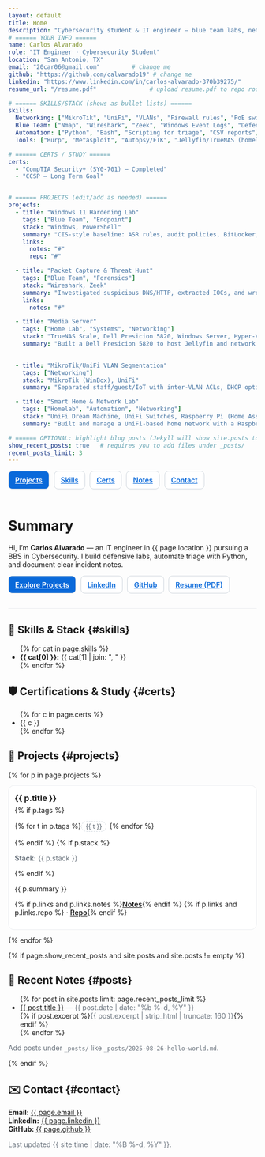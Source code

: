 ```yaml
---
layout: default
title: Home
description: "Cybersecurity student & IT engineer — blue team labs, networking, and automation."
# ====== YOUR INFO ======
name: Carlos Alvarado
role: "IT Engineer · Cybersecurity Student"
location: "San Antonio, TX"
email: "20car06@gmail.com"         # change me
github: "https://github.com/calvarado19" # change me
linkedin: "https://www.linkedin.com/in/carlos-alvarado-370b39275/"
resume_url: "/resume.pdf"               # upload resume.pdf to repo root (or change path)

# ====== SKILLS/STACK (shows as bullet lists) ======
skills:
  Networking: ["MikroTik", "UniFi", "VLANs", "Firewall rules", "PoE switching"]
  Blue Team: ["Nmap", "Wireshark", "Zeek", "Windows Event Logs", "Defender/ASR"]
  Automation: ["Python", "Bash", "Scripting for triage", "CSV reports"]
  Tools: ["Burp", "Metasploit", "Autopsy/FTK", "Jellyfin/TrueNAS (homelab)"]

# ====== CERTS / STUDY ======
certs:
  - "CompTIA Security+ (SY0-701) — Completed"
  - "CCSP — Long Term Goal"


# ====== PROJECTS (edit/add as needed) ======
projects:
  - title: "Windows 11 Hardening Lab"
    tags: ["Blue Team", "Endpoint"]
    stack: "Windows, PowerShell"
    summary: "CIS-style baseline: ASR rules, audit policies, BitLocker, Defender tuning, and central logging."
    links:
      notes: "#"
      repo: "#"

  - title: "Packet Capture & Threat Hunt"
    tags: ["Blue Team", "Forensics"]
    stack: "Wireshark, Zeek"
    summary: "Investigated suspicious DNS/HTTP, extracted IOCs, and wrote a concise IR mini-report."
    links:
      notes: "#"

  - title: "Media Server"
    tags: ["Home Lab", "Systems", "Networking"]
    stack: "TrueNAS Scale, Dell Presicion 5820, Windows Server, Hyper-V/VM's"
    summary: "Built a Dell Presicion 5820 to host Jellyfin and network services; practiced Windows domain services, backup/restore, and segmentation; validated UPS behavior and BIOS AC Power Recovery for outage resilience."
  

  - title: "MikroTik/UniFi VLAN Segmentation"
    tags: ["Networking"]
    stack: "MikroTik (WinBox), UniFi"
    summary: "Separated staff/guest/IoT with inter-VLAN ACLs, DHCP options, and testing/validation."

  - title: "Smart Home & Network Lab"
    tags: ["Homelab", "Automation", "Networking"]
    stack: "UniFi Dream Machine, UniFi Switches, Raspberry Pi (Home Assistant), Apple HomeKit"
    summary: "Built and manage a UniFi-based home network with a Raspberry Pi running Home Assistant. From my phone (Apple HomeKit), I control light switches, TVs, AV receivers, speakers, cameras, and thermostat. Network is segmented (IoT VLAN), with WPA3 and least-privilege device access, plus presence-based automations and scheduled scenes."

# ====== OPTIONAL: highlight blog posts (Jekyll will show site.posts too) ======
show_recent_posts: true   # requires you to add files under _posts/
recent_posts_limit: 3
---
```


<!-- Simple in-page nav -->
<p>
  <a class="btn" href="#projects">Projects</a>
  <a class="btn ghost" href="#skills">Skills</a>
  <a class="btn ghost" href="#certs">Certs</a>
  <a class="btn ghost" href="#posts">Notes</a>
  <a class="btn ghost" href="#contact">Contact</a>
</p>

<div class="hero">
  <h1>Summary</h1>
  <p>Hi, I’m <strong>Carlos Alvarado</strong> — an IT engineer in {{ page.location }} pursuing a BBS in Cybersecurity. I build defensive labs, automate triage with Python, and document clear incident notes.</p>
  <p>
    <a class="btn" href="#projects">Explore Projects</a>
    <a class="btn ghost" href="{{ page.linkedin }}" target="_blank" rel="noreferrer">LinkedIn</a>
    <a class="btn ghost" href="{{ page.github }}" target="_blank" rel="noreferrer">GitHub</a>
    <a class="btn ghost" href="{{ page.resume_url | relative_url }}" target="_blank" rel="noreferrer">Resume (PDF)</a>
  </p>
</div>

## 🔧 Skills & Stack {#skills}
<ul>
{% for cat in page.skills %}
  <li><strong>{{ cat[0] }}:</strong> {{ cat[1] | join: ", " }}</li>
{% endfor %}
</ul>

## 🛡️ Certifications & Study {#certs}
<ul>
{% for c in page.certs %}
  <li>{{ c }}</li>
{% endfor %}
</ul>

## 🚀 Projects {#projects}
<div class="grid">
{% for p in page.projects %}
  <div class="card">
    <h3>{{ p.title }}</h3>
    {% if p.tags %}<p class="tags">
      {% for t in p.tags %}<span class="tag">{{ t }}</span>{% endfor %}
    </p>{% endif %}
    {% if p.stack %}<p class="muted"><strong>Stack:</strong> {{ p.stack }}</p>{% endif %}
    <p>{{ p.summary }}</p>
    <p class="links">
      {% if p.links and p.links.notes %}<a href="{{ p.links.notes }}" target="_blank" rel="noreferrer">Notes</a>{% endif %}
      {% if p.links and p.links.repo %} · <a href="{{ p.links.repo }}" target="_blank" rel="noreferrer">Repo</a>{% endif %}
    </p>
  </div>
{% endfor %}
</div>

{% if page.show_recent_posts and site.posts and site.posts != empty %}
## 📝 Recent Notes {#posts}
<ul>
  {% for post in site.posts limit: page.recent_posts_limit %}
    <li>
      <a href="{{ post.url | relative_url }}">{{ post.title }}</a>
      <span class="muted"> — {{ post.date | date: "%b %-d, %Y" }}</span><br/>
      {% if post.excerpt %}<span class="muted">{{ post.excerpt | strip_html | truncate: 160 }}</span>{% endif %}
    </li>
  {% endfor %}
</ul>
<p class="muted">Add posts under <code>_posts/</code> like <code>_posts/2025-08-26-hello-world.md</code>.</p>
{% endif %}

## ✉️ Contact {#contact}
<p>
  <strong>Email:</strong> <a href="mailto:{{ page.email }}">{{ page.email }}</a><br/>
  <strong>LinkedIn:</strong> <a href="{{ page.linkedin }}" target="_blank" rel="noreferrer">{{ page.linkedin }}</a><br/>
  <strong>GitHub:</strong> <a href="{{ page.github }}" target="_blank" rel="noreferrer">{{ page.github }}</a>
</p>
<p class="muted">Last updated {{ site.time | date: "%B %-d, %Y" }}.</p>

<!-- Tiny styles to make cards look nicer with the Minimal theme -->
<style>
  .btn{display:inline-block;padding:.55rem .8rem;border:1px solid #d0d7de;border-radius:8px;background:#0969da;color:#fff;font-weight:600;margin-right:.35rem}
  .btn.ghost{background:#fff;color:#0969da}
  .hero{padding:.25rem 0 1rem;border-bottom:1px solid #eaecef;margin-bottom:1rem}
  .muted{color:#6a737d}
  .grid{display:grid;grid-template-columns:repeat(auto-fill,minmax(260px,1fr));gap:12px}
  .card{border:1px solid #eaecef;border-radius:12px;padding:12px;background:#fff}
  .card h3{margin:.2rem 0 .35rem}
  .tag{display:inline-block;border:1px dashed #d0d7de;border-radius:999px;padding:2px 8px;margin-right:6px;font-size:.8rem;color:#57606a}
  .links a{font-weight:600}
</style>
